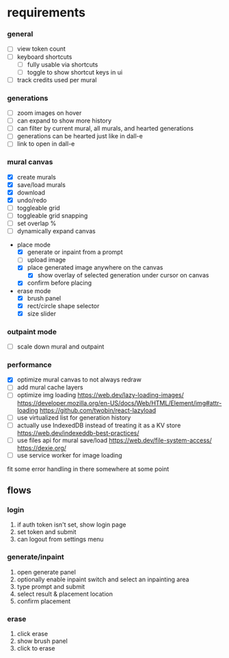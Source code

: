 # requirements

### general

- [ ] view token count
- [ ] keyboard shortcuts
  - [ ] fully usable via shortcuts
  - [ ] toggle to show shortcut keys in ui
- [ ] track credits used per mural

### generations

- [ ] zoom images on hover
- [ ] can expand to show more history
- [ ] can filter by current mural, all murals, and hearted generations
- [ ] generations can be hearted just like in dall-e
- [ ] link to open in dall-e

### mural canvas

- [x] create murals
- [x] save/load murals
- [x] download
- [x] undo/redo
- [ ] toggleable grid
- [ ] toggleable grid snapping
- [ ] set overlap %
- [ ] dynamically expand canvas
- place mode
  - [x] generate or inpaint from a prompt
  - [ ] upload image
  - [x] place generated image anywhere on the canvas
    - [x] show overlay of selected generation under cursor on canvas
  - [x] confirm before placing
- erase mode
  - [x] brush panel
  - [x] rect/circle shape selector
  - [x] size slider

### outpaint mode

- [ ] scale down mural and outpaint

### performance

- [x] optimize mural canvas to not always redraw
- [ ] add mural cache layers
- [ ] optimize img loading
      https://web.dev/lazy-loading-images/
      https://developer.mozilla.org/en-US/docs/Web/HTML/Element/img#attr-loading
      https://github.com/twobin/react-lazyload
- [ ] use virtualized list for generation history
- [ ] actually use IndexedDB instead of treating it as a KV store
      https://web.dev/indexeddb-best-practices/
- [ ] use files api for mural save/load
      https://web.dev/file-system-access/
      https://dexie.org/
- [ ] use service worker for image loading

fit some error handling in there somewhere at some point

## flows

### login

1. if auth token isn't set, show login page
2. set token and submit
3. can logout from settings menu

### generate/inpaint

1. open generate panel
2. optionally enable inpaint switch and select an inpainting area
3. type prompt and submit
4. select result & placement location
5. confirm placement

### erase

1. click erase
2. show brush panel
3. click to erase
